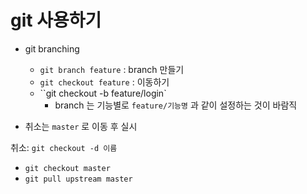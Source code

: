 # git 사용하기

* git branching
  * `git branch feature` : branch 만들기
  * `git checkout feature` : 이동하기
  * ``git checkout -b feature/login`
    * branch 는 기능별로 `feature/기능명` 과 같이 설정하는 것이 바람직



* 취소는 `master` 로 이동 후 실시

취소: `git checkout -d 이름`



* `git checkout master`
* `git pull upstream master`